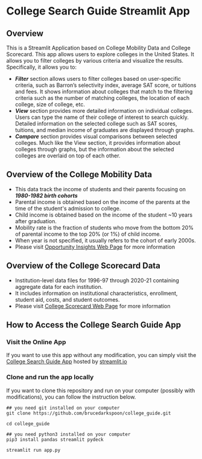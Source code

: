 # College Search Guide Streamlit App 

## Overview 
This is a Streamlit Application based on College Mobility Data and College Scorecard.
This app allows users to explore colleges in the United States.
It allows you to filter colleges by various criteria and visualize the results.
Specifically, it allows you to:
* ***Filter*** section allows users to filter colleges based on user-specific criteria, such as Barron’s selectivity index, average SAT score, or tuitions and fees. It shows information about colleges that match to the filtering criteria such as the number of matching colleges, the location of each college, size of college, etc.
* ***View*** section provides more detailed information on individual colleges. Users can type the name of their college of interest to search quickly. Detailed information on the selected college such as SAT scores, tuitions, and median income of graduates are displayed through graphs.    
* ***Compare*** section provides visual comparisons between selected colleges. Much like the View section, it provides information about colleges through graphs, but the information about the selected colleges are overlaid on top of each other.

## Overview of the College Mobility Data
* This data track the income of students and their parents focusing on ***1980-1982 birth cohorts***
* Parental income is obtained based on the income of the parents at the time of the student's admission to college.
* Child income is obtained based on the income of the student ~10 years after graduation.
* Mobility rate is the fraction of students who move from the bottom 20% of parental income to the top 20% (or 1%) of child income.
* When year is not specified, it usually refers to the cohort of early 2000s.
* Please visit [Opportunity Insights Web Page](https://opportunityinsights.org/paper/mobilityreportcards/) for more information

## Overview of the College Scorecard Data
* Institution-level data files for 1996-97 through 2020-21 containing aggregate data for each institution. 
* It includes information on institutional characteristics, enrollment, student aid, costs, and student outcomes.
* Please visit [College Scorecard Web Page](https://collegescorecard.ed.gov/) for more information

## How to Access the College Search Guide App

### Visit the Online App

If you want to use this app without any modification, you can simply visit the
[College Search Guide App](https://college-guide.streamlit.app/) hosted by [streamlit.io](https://streamlit.io/)

### Clone and run the app locally

If you want to clone this repository and run on your computer (possibly with modifications), you can follow the instruction below.

```
## you need git installed on your computer
git clone https://github.com/brucedarkspoon/college_guide.git  

cd college_guide

## you need python3 installed on your computer
pip3 install pandas streamlit pydeck 

streamlit run app.py
```
